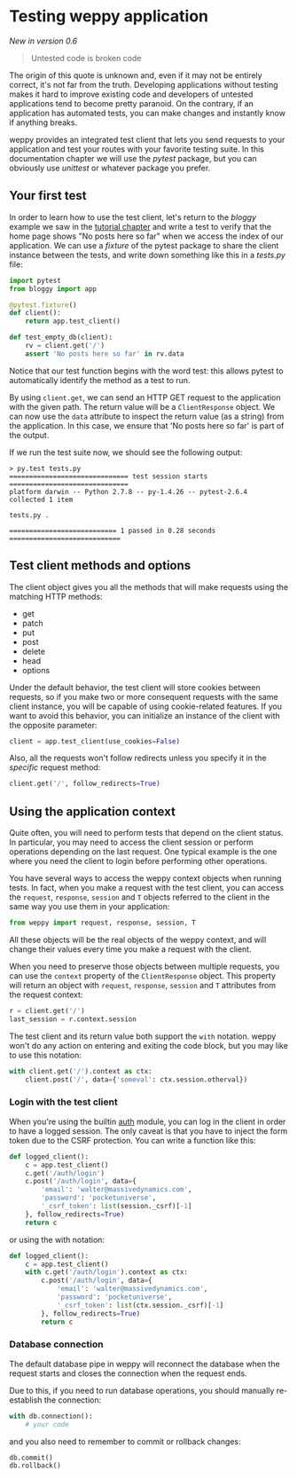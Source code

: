Testing weppy application
=========================
*New in version 0.6*

> Untested code is broken code

The origin of this quote is unknown and, even if it may not be entirely correct, it's not far from the truth. Developing applications without testing makes it hard to improve existing code and developers of untested applications tend to become pretty paranoid. On the contrary, if an application has automated tests, you can make changes and instantly know if anything breaks.

weppy provides an integrated test client that lets you send requests to your application and test your routes with your favorite testing suite. In this documentation chapter we will use the *pytest* package, but you can obviously use *unittest* or whatever package you prefer.


Your first test
---------------

In order to learn how to use the test client, let's return to the *bloggy* example we saw in the [tutorial chapter](./tutorial) and write a test to verify that the home page shows "No posts here so far" when we access the index of our application. We can use a *fixture* of the pytest package to share the client instance between the tests, and write down something like this in a *tests.py* file:

```python
import pytest
from bloggy import app

@pytest.fixture()
def client():
    return app.test_client()

def test_empty_db(client):
    rv = client.get('/')
    assert 'No posts here so far' in rv.data
```

Notice that our test function begins with the word test: this allows pytest to automatically identify the method as a test to run.

By using `client.get`, we can send an HTTP GET request to the application with the given path. The return value will be a `ClientResponse` object. We can now use the `data` attribute to inspect the return value (as a string) from the application. In this case, we ensure that 'No posts here so far' is part of the output.

If we run the test suite now, we should see the following output:

```
> py.test tests.py
============================== test session starts ==============================
platform darwin -- Python 2.7.8 -- py-1.4.26 -- pytest-2.6.4
collected 1 item

tests.py .

=========================== 1 passed in 0.28 seconds ============================
```

Test client methods and options
-------------------------------

The client object gives you all the methods that will make requests using the matching HTTP methods:

- get
- patch
- put
- post
- delete
- head
- options

Under the default behavior, the test client will store cookies between requests, so if you make two or more consequent requests with the same client instance, you will be capable of using cookie-related features. If you want to avoid this behavior, you can initialize an instance of the client with the opposite parameter:

```python
client = app.test_client(use_cookies=False)
```

Also, all the requests won't follow redirects unless you specify it in the *specific* request method:

```python
client.get('/', follow_redirects=True)
```

Using the application context
-----------------------------

Quite often, you will need to perform tests that depend on the client status. In particular, you may need to access the client session or perform operations depending on the last request. One typical example is the one where you need the client to login before performing other operations.

You have several ways to access the weppy context objects when running tests. In fact, when you make a request with the test client, you can access the `request`, `response`, `session` and `T` objects referred to the client in the same way you use them in your application:

```python
from weppy import request, response, session, T
```

All these objects will be the real objects of the weppy context, and will change their values every time you make a request with the client.

When you need to preserve those objects between multiple requests, you can use the `context` property of the `ClientResponse` object. This property will return an object with `request`, `response`, `session` and `T` attributes from the request context:

```python
r = client.get('/')
last_session = r.context.session
```

The test client and its return value both support the `with` notation. weppy won't do any action on entering and exiting the code block, but you may like to use this notation:

```python
with client.get('/').context as ctx:
    client.post('/', data={'someval': ctx.session.otherval})
```

### Login with the test client

When you're using the builtin [auth](./auth) module, you can log in the client in order to have a logged session. The only caveat is that you have to inject the form token due to the CSRF protection. You can write a function like this:

```python
def logged_client():
    c = app.test_client()
    c.get('/auth/login')
    c.post('/auth/login', data={
        'email': 'walter@massivedynamics.com',
        'password': 'pocketuniverse',
        '_csrf_token': list(session._csrf)[-1]
    }, follow_redirects=True)
    return c
```

or using the with notation:

```python
def logged_client():
    c = app.test_client()
    with c.get('/auth/login').context as ctx:
        c.post('/auth/login', data={
            'email': 'walter@massivedynamics.com',
            'password': 'pocketuniverse',
            '_csrf_token': list(ctx.session._csrf)[-1]
        }, follow_redirects=True)
        return c
```

### Database connection

The default database pipe in weppy will reconnect the database when the request starts and closes the connection when the request ends.

Due to this, if you need to run database operations, you should manually re-establish the connection:

```python
with db.connection():
    # your code
```

and you also need to remember to commit or rollback changes:

```python
db.commit()
db.rollback()
```
